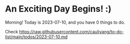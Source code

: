# An Exciting Day Begins! :)

Morning! Today is 2023-07-10, and you have 0 things to do.

Check https://raw.githubusercontent.com/cauliyang/to-do-list/main/todos/2023-07-10.md